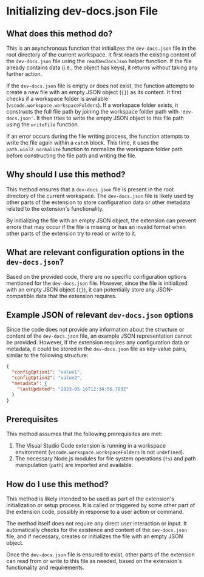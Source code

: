 
  
  # **Initializing dev-docs.json File**

## What does this method do?

This is an asynchronous function that initializes the `dev-docs.json` file in the root directory of the current workspace. It first reads the existing content of the `dev-docs.json` file using the `readDevDocsJson` helper function. If the file already contains data (i.e., the object has keys), it returns without taking any further action.

If the `dev-docs.json` file is empty or does not exist, the function attempts to create a new file with an empty JSON object (`{}`) as its content. It first checks if a workspace folder is available (`vscode.workspace.workspaceFolders`). If a workspace folder exists, it constructs the full file path by joining the workspace folder path with `'dev-docs.json'`. It then tries to write the empty JSON object to this file path using the `writeFile` function.

If an error occurs during the file writing process, the function attempts to write the file again within a `catch` block. This time, it uses the `path.win32.normalize` function to normalize the workspace folder path before constructing the file path and writing the file.

## Why should I use this method?

This method ensures that a `dev-docs.json` file is present in the root directory of the current workspace. The `dev-docs.json` file is likely used by other parts of the extension to store configuration data or other metadata related to the extension's functionality.

By initializing the file with an empty JSON object, the extension can prevent errors that may occur if the file is missing or has an invalid format when other parts of the extension try to read or write to it.

## What are relevant configuration options in the `dev-docs.json`?

Based on the provided code, there are no specific configuration options mentioned for the `dev-docs.json` file. However, since the file is initialized with an empty JSON object (`{}`), it can potentially store any JSON-compatible data that the extension requires.

## Example JSON of relevant `dev-docs.json` options

Since the code does not provide any information about the structure or content of the `dev-docs.json` file, an example JSON representation cannot be provided. However, if the extension requires any configuration data or metadata, it could be stored in the `dev-docs.json` file as key-value pairs, similar to the following structure:

```json
{
  "configOption1": "value1",
  "configOption2": "value2",
  "metadata": {
    "lastUpdated": "2023-05-16T12:34:56.789Z"
  }
}
```

## Prerequisites

This method assumes that the following prerequisites are met:

1. The Visual Studio Code extension is running in a workspace environment (`vscode.workspace.workspaceFolders` is not `undefined`).
2. The necessary Node.js modules for file system operations (`fs`) and path manipulation (`path`) are imported and available.

## How do I use this method?

This method is likely intended to be used as part of the extension's initialization or setup process. It is called or triggered by some other part of the extension code, possibly in response to a user action or command.

The method itself does not require any direct user interaction or input. It automatically checks for the existence and content of the `dev-docs.json` file, and if necessary, creates or initializes the file with an empty JSON object.

Once the `dev-docs.json` file is ensured to exist, other parts of the extension can read from or write to this file as needed, based on the extension's functionality and requirements.
  
  